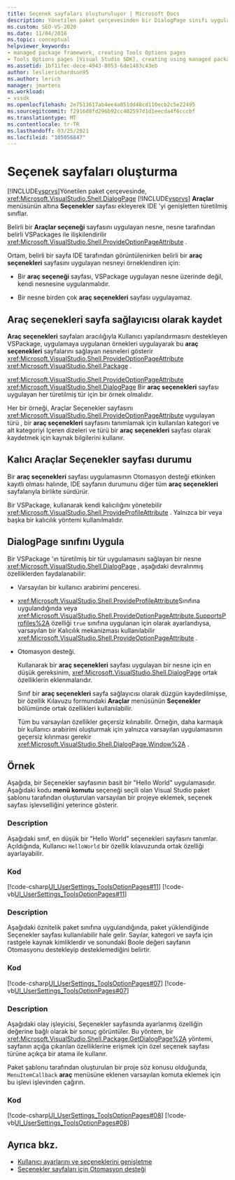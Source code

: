 ```yaml
---
title: Seçenek sayfaları oluşturuluyor | Microsoft Docs
description: Yönetilen paket çerçevesinden bir DialogPage sınıfı uygulayarak Visual Studio 'daki Araçlar menüsü altında Seçenekler sayfası oluşturmayı öğrenin.
ms.custom: SEO-VS-2020
ms.date: 11/04/2016
ms.topic: conceptual
helpviewer_keywords:
- managed package framework, creating Tools Options pages
- Tools Options pages [Visual Studio SDK], creating using managed package framework
ms.assetid: 1bf11fec-dece-4943-8053-6de1483c43eb
author: leslierichardson95
ms.author: lerich
manager: jmartens
ms.workload:
- vssdk
ms.openlocfilehash: 2e7513617ab4ee4a051dd48cd110ecb2c5e22495
ms.sourcegitcommit: f2916d8fd296b92cc402597d1d1eecda4f6cccbf
ms.translationtype: MT
ms.contentlocale: tr-TR
ms.lasthandoff: 03/25/2021
ms.locfileid: "105056847"
---
```

# <a name="create-options-pages"></a>Seçenek sayfaları oluşturma
[!INCLUDE[vsprvs](../../code-quality/includes/vsprvs_md.md)]Yönetilen paket çerçevesinde, <xref:Microsoft.VisualStudio.Shell.DialogPage> [!INCLUDE[vsprvs](../../code-quality/includes/vsprvs_md.md)] **Araçlar** menüsünün altına **Seçenekler** sayfası ekleyerek IDE 'yi genişletten türetilmiş sınıflar.

 Belirli bir **Araçlar seçeneği** sayfasını uygulayan nesne, nesne tarafından belirli VSPackages ile ilişkilendirilir <xref:Microsoft.VisualStudio.Shell.ProvideOptionPageAttribute> .

 Ortam, belirli bir sayfa IDE tarafından görüntülenirken belirli bir **araç seçenekleri** sayfasını uygulayan nesneyi örneklendiren için:

- Bir **araç seçeneği** sayfası, VSPackage uygulayan nesne üzerinde değil, kendi nesnesine uygulanmalıdır.

- Bir nesne birden çok **araç seçenekleri** sayfası uygulayamaz.

## <a name="register-as-a-tools-options-page-provider"></a>Araç seçenekleri sayfa sağlayıcısı olarak kaydet
 **Araç seçenekleri** sayfaları aracılığıyla Kullanıcı yapılandırmasını destekleyen VSPackage, uygulamaya uygulanan örnekleri uygulayarak bu **araç seçenekleri** sayfalarını sağlayan nesneleri gösterir <xref:Microsoft.VisualStudio.Shell.ProvideOptionPageAttribute> <xref:Microsoft.VisualStudio.Shell.Package> .

 <xref:Microsoft.VisualStudio.Shell.ProvideOptionPageAttribute> <xref:Microsoft.VisualStudio.Shell.DialogPage> Bir **araç seçenekleri** sayfası uygulayan her türetilmiş tür için bir örnek olmalıdır.

 Her bir örneği, Araçlar Seçenekler sayfasını <xref:Microsoft.VisualStudio.Shell.ProvideOptionPageAttribute> uygulayan türü  , bir **araç seçenekleri** sayfasını tanımlamak için kullanılan kategori ve alt kategoriyi Içeren dizeleri ve türü bir **araç seçenekleri** sayfası olarak kaydetmek için kaynak bilgilerini kullanır.

## <a name="persist-tools-options-page-state"></a>Kalıcı Araçlar Seçenekler sayfası durumu
 Bir **araç seçenekleri** sayfası uygulamasının Otomasyon desteği etkinken kayıtlı olması halınde, IDE sayfanın durumunu diğer tüm **araç seçenekleri** sayfalarıyla birlikte sürdürür.

 Bir VSPackage, kullanarak kendi kalıcılığını yönetebilir <xref:Microsoft.VisualStudio.Shell.ProvideProfileAttribute> . Yalnızca bir veya başka bir kalıcılık yöntemi kullanılmalıdır.

## <a name="implement-dialogpage-class"></a>DialogPage sınıfını Uygula
 Bir VSPackage 'ın türetilmiş bir tür uygulamasını sağlayan bir nesne <xref:Microsoft.VisualStudio.Shell.DialogPage> , aşağıdaki devralınmış özelliklerden faydalanabilir:

- Varsayılan bir kullanıcı arabirimi penceresi.

- <xref:Microsoft.VisualStudio.Shell.ProvideProfileAttribute>Sınıfına uygulandığında veya <xref:Microsoft.VisualStudio.Shell.ProvideOptionPageAttribute.SupportsProfiles%2A> özelliği `true` sınıfına uygulanan için olarak ayarlandıysa, varsayılan bir Kalıcılık mekanizması kullanılabilir <xref:Microsoft.VisualStudio.Shell.ProvideOptionPageAttribute> .

- Otomasyon desteği.

  Kullanarak bir **araç seçenekleri** sayfası uygulayan bir nesne için en düşük gereksinim, <xref:Microsoft.VisualStudio.Shell.DialogPage> ortak özelliklerin eklenmalarıdır.

  Sınıf bir **araç seçenekleri** sayfa sağlayıcısı olarak düzgün kaydedilmişse, bir özellik Kılavuzu formundaki **Araçlar** menüsünün **Seçenekler** bölümünde ortak özellikleri kullanılabilir.

  Tüm bu varsayılan özellikler geçersiz kılınabilir. Örneğin, daha karmaşık bir kullanıcı arabirimi oluşturmak için yalnızca varsayılan uygulamasının geçersiz kılınması gerekir <xref:Microsoft.VisualStudio.Shell.DialogPage.Window%2A> .

## <a name="example"></a>Örnek
 Aşağıda, bir Seçenekler sayfasının basit bir "Hello World" uygulamasıdır. Aşağıdaki kodu **menü komutu** seçeneği seçili olan Visual Studio paket şablonu tarafından oluşturulan varsayılan bir projeye eklemek, seçenek sayfası işlevselliğini yeterince gösterir.

### <a name="description"></a>Description
 Aşağıdaki sınıf, en düşük bir "Hello World" seçenekleri sayfasını tanımlar. Açıldığında, Kullanıcı `HelloWorld` bir özellik kılavuzunda ortak özelliği ayarlayabilir.

### <a name="code"></a>Kod
 [!code-csharp[UI_UserSettings_ToolsOptionPages#11](../../extensibility/internals/codesnippet/CSharp/creating-options-pages_1.cs)]
 [!code-vb[UI_UserSettings_ToolsOptionPages#11](../../extensibility/internals/codesnippet/VisualBasic/creating-options-pages_1.vb)]

### <a name="description"></a>Description
 Aşağıdaki öznitelik paket sınıfına uygulandığında, paket yüklendiğinde Seçenekler sayfası kullanılabilir hale gelir. Sayılar, kategori ve sayfa için rastgele kaynak kimliklerdir ve sonundaki Boole değeri sayfanın Otomasyonu destekleyip desteklemediğini belirtir.

### <a name="code"></a>Kod
 [!code-csharp[UI_UserSettings_ToolsOptionPages#07](../../extensibility/internals/codesnippet/CSharp/creating-options-pages_2.cs)]
 [!code-vb[UI_UserSettings_ToolsOptionPages#07](../../extensibility/internals/codesnippet/VisualBasic/creating-options-pages_2.vb)]

### <a name="description"></a>Description
 Aşağıdaki olay işleyicisi, Seçenekler sayfasında ayarlanmış özelliğin değerine bağlı olarak bir sonuç görüntüler. Bu yöntem, bir <xref:Microsoft.VisualStudio.Shell.Package.GetDialogPage%2A> yöntemi, sayfanın açığa çıkarılan özelliklerine erişmek için özel seçenek sayfası türüne açıkça bir atama ile kullanır.

 Paket şablonu tarafından oluşturulan bir proje söz konusu olduğunda, `MenuItemCallback` **araç** menüsüne eklenen varsayılan komuta eklemek için bu işlevi işlevinden çağırın.

### <a name="code"></a>Kod
 [!code-csharp[UI_UserSettings_ToolsOptionPages#08](../../extensibility/internals/codesnippet/CSharp/creating-options-pages_3.cs)]
 [!code-vb[UI_UserSettings_ToolsOptionPages#08](../../extensibility/internals/codesnippet/VisualBasic/creating-options-pages_3.vb)]

## <a name="see-also"></a>Ayrıca bkz.
- [Kullanıcı ayarlarını ve seçeneklerini genişletme](../../extensibility/extending-user-settings-and-options.md)
- [Seçenekler sayfaları için Otomasyon desteği](../../extensibility/internals/automation-support-for-options-pages.md)
